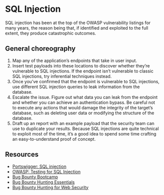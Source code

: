 # SQL Injection

SQL injection has been at the top of the OWASP vulnerability listings for many years, the reason being that, if identified and exploited to the full extent, they produce catastrophic outcomes.

## General choreography

1. Map any of the application’s endpoints that take in user input.
2. Insert test payloads into these locations to discover whether they’re vulnerable to SQL injections. If the endpoint isn’t vulnerable to classic SQL injections, try inferential techniques instead.
3. Once you’ve confirmed that the endpoint is vulnerable to SQL injections, use different SQL injection queries to leak information from the database.
4. Escalate the issue. Figure out what data you can leak from the endpoint and whether you can achieve an authentication bypass. Be careful not to execute any actions that would damage the integrity of the target’s database, such as deleting user data or modifying the structure of the database.
5. Draft up an report with an example payload that the security team can use to duplicate your results. Because SQL injections are quite technical to exploit most of the time, it’s a good idea to spend some time crafting an easy-to-understand proof of concept.

## Resources

* [Portswigger: SQL injection](https://portswigger.net/web-security/sql-injection)
* [OWASP: Testing for SQL Injection](https://owasp.org/www-project-web-security-testing-guide/stable/4-Web_Application_Security_Testing/07-Input_Validation_Testing/05-Testing_for_SQL_Injection)
* [Bug Bounty Bootcamp](https://nostarch.com/bug-bounty-bootcamp)
* [Bug Bounty Hunting Essentials](https://www.packtpub.com/product/bug-bounty-hunting-essentials/9781788626897)
* [Bug Bounty Hunting for Web Security](https://link.springer.com/book/10.1007/978-1-4842-5391-5)

